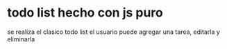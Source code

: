 # todo list hecho con js puro
se realiza el clasico todo list el usuario puede agregar una tarea, editarla y eliminarla
